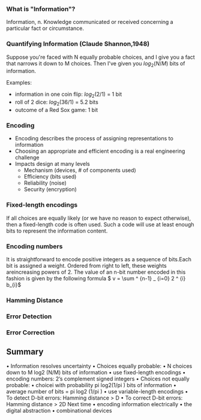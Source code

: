 ### What is "Information"?

Information, n. Knowledge communicated or received 
concerning a particular fact or circumstance.

### Quantifying Information (Claude Shannon,1948)

Suppose you're faced with N equally probable choices, and I give you
a fact that narrows it down to M choices. Then I've given you $log_2(N/M)$ bits of information.

Examples:
- information in one coin flip: $log_2(2/1)$ = 1 bit
- roll of 2 dice: $log_2(36/1)$ = 5.2 bits
- outcome of a Red Sox game: 1 bit

### Encoding

- Encoding describes the process of
    assigning representations to information
- Choosing an appropriate and efficient encoding is a 
  real engineering challenge
- Impacts design at many levels
  - Mechanism (devices, # of components used)
  - Efficiency (bits used)
  - Reliability (noise)
  - Security (encryption)

### Fixed-length encodings

If all choices are equally likely (or we have no reason to expect otherwise), then a fixed-length code is often used. Such a code will use at least enough bits to represent the information content.

### Encoding numbers
It is straightforward to encode positive integers as a sequence of bits.Each bit is assigned a weight. Ordered from right to left, these weights areincreasing powers of 2. The value of an n-bit number encoded in this fashion is given by the following formula
$ v = \sum ^ {n-1} _ {i=0} 2 ^ {i} b_{i}$

### Hamming Distance
### Error Detection
### Error Correction

## Summary

• Information resolves uncertainty
• Choices equally probable:
• N choices down to M log2 (N/M) bits of information
• use fixed-length encodings
• encoding numbers: 2’s complement signed integers
• Choices not equally probable:
• choicei with probability pi log2(1/pi ) bits of information
• average number of bits = pi log2 (1/pi )
• use variable-length encodings
• To detect D-bit errors: Hamming distance > D
• To correct D-bit errors: Hamming distance > 2D Next time
• encoding information electrically
• the digital abstraction
• combinational devices